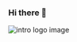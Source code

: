 ### Hi there 👋

![intro logo image](https://www.google.com/url?sa=i&url=https%3A%2F%2Fbr.pinterest.com%2Fpin%2F471681760955394083%2F&psig=AOvVaw0mr1FT1siPNsV3m_Mc62E8&ust=1599639610344000&source=images&cd=vfe&ved=0CAIQjRxqFwoTCKitz4eQ2esCFQAAAAAdAAAAABAM)

<!--
**madalatrivedh20/madalatrivedh20** is a ✨ _special_ ✨ repository because its `README.md` (this file) appears on your GitHub profile.


Here are some ideas to get you started:

- 🔭 I’m currently working on Web Development
- 🌱 I’m currently learning Angular 10/ Back-end Development
- 👯 I’m looking to collaborate on ...
- 💬 Ask me about ... Anything you wish to!!
- 📫 How to reach me: ..**Email**: *madalatrivedh@gmail.com* **Contact**:*8309476019*
- ⚡ Fun fact: ...
-->

